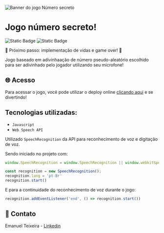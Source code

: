 ![Banner do jogo Número secreto](https://github.com/Emanuelmts/numero-secreto-game/assets/44686829/1a8b96c2-8963-4824-af40-f38e971842a6)

# Jogo número secreto!
![Static Badge](https://img.shields.io/badge/status-em_constru%C3%A7%C3%A3o-red)
![Static Badge](https://img.shields.io/badge/primeira_vers%C3%A3o-Agosto_2023-green)

🚧 Próximo passo: implementação de vidas e game over! 🚧

Jogo baseado em adivinhaação de número pseudo-aleatório escolhido para ser adivinhado pelo jogador utilizando seu microfone!


## 🌐 Acesso
Para acessar o jogo, você pode utilizar o deploy online [clicando aqui](https://numero-secreto-game-ten.vercel.app/) e se divertindo!


## Tecnologias utilizadas:
- `Javascript`
- `Web Speech API`

Utilizado `SpeechRecognition` da API para reconhecimento de voz e digitação de voz.

Sendo iniciado no projeto com:

```Javascript
window.SpeechRecognition = window.SpeechRecognition || window.webkitSpeechRecognition;

const recognition = new SpeechRecognition();
recognition.lang = 'pt-Br'
recognition.start()
```

E para a continuidade do reconhecimento de voz durante o jogo:

```Javascript
recognition.addEventListener('end', () => recognition.start())
```

## 📨 Contato
Emanuel Teixeira - [Linkedin](https://www.linkedin.com/in/emanuelct/)
